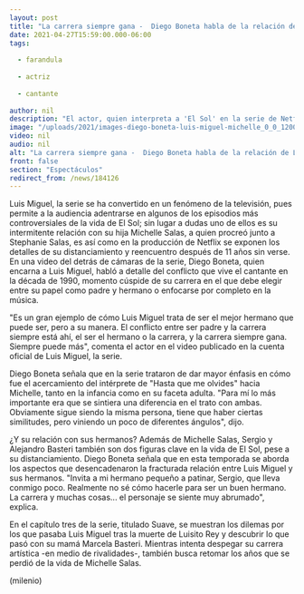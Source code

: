 ```yaml
---
layout: post
title: "La carrera siempre gana -  Diego Boneta habla de la relación de Luis Miguel y Michelle Salas"
date: 2021-04-27T15:59:00.000-06:00
tags:
  
  - farandula
  
  - actriz
  
  - cantante
  
author: nil
description: "El actor, quien interpreta a 'El Sol' en la serie de Netflix, señaló que la carrera musical de Luis Miguel siempre te interpuso en su relación con su hija. "
image: "/uploads/2021/images-diego-boneta-luis-miguel-michelle_0_0_1200_747.jpg"
video: nil
audio: nil
alt: "La carrera siempre gana -  Diego Boneta habla de la relación de Luis Miguel y Michelle Salas"
front: false
section: "Espectáculos"
redirect_from: /news/184126
---
```


Luis Miguel, la serie se ha convertido en un fenómeno de la televisión, pues permite a la audiencia adentrarse en algunos de los episodios más controversiales de la vida de El Sol; sin lugar a dudas uno de ellos es su intermitente relación con su hija Michelle Salas, a quien procreó junto a Stephanie Salas, es así como en la producción de Netflix se exponen los detalles de su distanciamiento y reencuentro después de 11 años sin verse. En una video del detrás de cámaras de la serie, Diego Boneta, quien encarna a Luis Miguel, habló a detalle del conflicto que vive el cantante en la década de 1990, momento cúspide de su carrera en el que debe elegir entre su papel como padre y hermano o enfocarse por completo en la música. 

"Es un gran ejemplo de cómo Luis Miguel trata de ser el mejor hermano que puede ser, pero a su manera. El conflicto entre ser padre y la carrera siempre está ahí, el ser el hermano o la carrera, y la carrera siempre gana. Siempre puede más", comenta el actor en el video publicado en la cuenta oficial de Luis Miguel, la serie. 

Diego Boneta señala que en la serie trataron de dar mayor énfasis en cómo fue el acercamiento del intérprete de "Hasta que me olvides" hacia Michelle, tanto en la infancia como en su faceta adulta.  "Para mí lo más importante era que se sintiera una diferencia en el trato con ambas. Obviamente sigue siendo la misma persona, tiene que haber ciertas similitudes, pero viniendo un poco de diferentes ángulos", dijo.  

¿Y su relación con sus hermanos? Además de Michelle Salas, Sergio y Alejandro Basteri también son dos figuras clave en la vida de El Sol, pese a su distanciamiento. Diego Boneta señala que en esta temporada se aborda los aspectos que desencadenaron la fracturada relación entre Luis Miguel y sus hermanos.  "Invita a mi hermano pequeño a patinar, Sergio, que lleva conmigo poco. Realmente no sé cómo hacerle para ser un buen hermano. La carrera y muchas cosas... el personaje se siente muy abrumado", explica.

En el capítulo tres de la serie, titulado Suave, se muestran los dilemas por los que pasaba Luis Miguel tras la muerte de Luisito Rey y descubrir lo que pasó con su mamá Marcela Basteri. Mientras intenta despegar su carrera artística -en medio de rivalidades-, también busca retomar los años que se perdió de la vida de Michelle Salas.  

(milenio)
